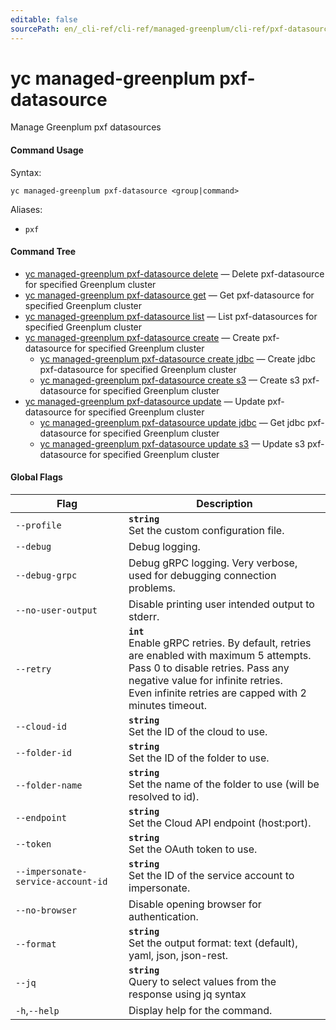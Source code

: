 ```yaml
---
editable: false
sourcePath: en/_cli-ref/cli-ref/managed-greenplum/cli-ref/pxf-datasource/index.md
---
```


# yc managed-greenplum pxf-datasource

Manage Greenplum pxf datasources

#### Command Usage

Syntax: 

`yc managed-greenplum pxf-datasource <group|command>`

Aliases: 

- `pxf`

#### Command Tree

- [yc managed-greenplum pxf-datasource delete](delete.md) — Delete pxf-datasource for specified Greenplum cluster
- [yc managed-greenplum pxf-datasource get](get.md) — Get pxf-datasource for specified Greenplum cluster
- [yc managed-greenplum pxf-datasource list](list.md) — List pxf-datasources for specified Greenplum cluster
- [yc managed-greenplum pxf-datasource create](create/index.md) — Create pxf-datasource for specified Greenplum cluster
	- [yc managed-greenplum pxf-datasource create jdbc](create/jdbc.md) — Create jdbc pxf-datasource for specified Greenplum cluster
	- [yc managed-greenplum pxf-datasource create s3](create/s3.md) — Create s3 pxf-datasource for specified Greenplum cluster
- [yc managed-greenplum pxf-datasource update](update/index.md) — Update pxf-datasource for specified Greenplum cluster
	- [yc managed-greenplum pxf-datasource update jdbc](update/jdbc.md) — Get jdbc pxf-datasource for specified Greenplum cluster
	- [yc managed-greenplum pxf-datasource update s3](update/s3.md) — Update s3 pxf-datasource for specified Greenplum cluster

#### Global Flags

| Flag | Description |
|----|----|
|`--profile`|<b>`string`</b><br/>Set the custom configuration file.|
|`--debug`|Debug logging.|
|`--debug-grpc`|Debug gRPC logging. Very verbose, used for debugging connection problems.|
|`--no-user-output`|Disable printing user intended output to stderr.|
|`--retry`|<b>`int`</b><br/>Enable gRPC retries. By default, retries are enabled with maximum 5 attempts.<br/>Pass 0 to disable retries. Pass any negative value for infinite retries.<br/>Even infinite retries are capped with 2 minutes timeout.|
|`--cloud-id`|<b>`string`</b><br/>Set the ID of the cloud to use.|
|`--folder-id`|<b>`string`</b><br/>Set the ID of the folder to use.|
|`--folder-name`|<b>`string`</b><br/>Set the name of the folder to use (will be resolved to id).|
|`--endpoint`|<b>`string`</b><br/>Set the Cloud API endpoint (host:port).|
|`--token`|<b>`string`</b><br/>Set the OAuth token to use.|
|`--impersonate-service-account-id`|<b>`string`</b><br/>Set the ID of the service account to impersonate.|
|`--no-browser`|Disable opening browser for authentication.|
|`--format`|<b>`string`</b><br/>Set the output format: text (default), yaml, json, json-rest.|
|`--jq`|<b>`string`</b><br/>Query to select values from the response using jq syntax|
|`-h`,`--help`|Display help for the command.|
